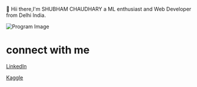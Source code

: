  
 
 
 :pray: Hii there,I'm SHUBHAM CHAUDHARY
 a ML enthusiast and Web Developer from Delhi India.  
 
 
 
 
![Program Image](https://encrypted-tbn0.gstatic.com/images?q=tbn%3AANd9GcT9t7zG9cYwyItCBQX30c9jn2tgS2IaaQCd2w&usqp=CAU)   
 
 
 # connect with me
 
 [LinkedIn](https://www.linkedin.com/in/shubham-singh-chaudhary-71b085170/)
 
 
 [Kaggle](https://www.kaggle.com/chshubham)
